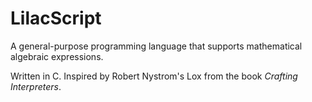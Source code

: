 # LilacScript

A general-purpose programming language that supports mathematical algebraic expressions.

Written in C. Inspired by Robert Nystrom's Lox from the book _Crafting Interpreters_.
